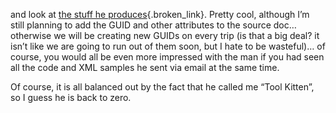 and look at [the stuff he produces](http://dotnetweblogs.com/ksharkey/posts/7176.aspx){.broken_link}. Pretty cool, although I&#8217;m still planning to add the GUID and other attributes to the source doc&#8230; otherwise we will be creating new GUIDs on every trip (is that a big deal? it isn&#8217;t like we are going to run out of them soon, but I hate to be wasteful)&#8230; of course, you would all be even more impressed with the man if you had seen all the code and XML samples he sent via email at the same time.

Of course, it is all balanced out by the fact that he called me &#8220;Tool Kitten&#8221;, so I guess he is back to zero.